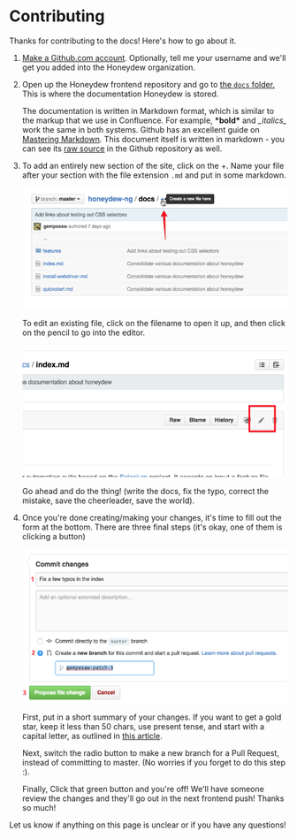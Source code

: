 # Contributing

Thanks for contributing to the docs! Here's how to go about it.

1.  [Make a Github.com account][join]. Optionally, tell me your
    username and we'll get you added into the Honeydew organization.

2.  Open up the Honeydew frontend repository and go to
    [the `docs` folder.][docs] This is where the documentation
    Honeydew is stored.

    The documentation is written in Markdown format, which is similar
    to the markup that we use in Confluence. For example, **\*bold\***
    and _\_italics\__ work the same in both systems. Github has an
    excellent guide on [Mastering Markdown][mdbasic2]. This document
    itself is written in markdown - you can see its [raw source][raw]
    in the Github repository as well.

3.  To add an entirely new section of the site, click on the +.  Name
    your file after your section with the file extension `.md` and put
    in some markdown.

    ![create new file](create-new-file.png)

    To edit an existing file, click on the filename to open it up, and
    then click on the pencil to go into the editor.

    ![edit an existing file](edit-file.png)

    Go ahead and do the thing! (write the docs, fix the typo, correct
    the mistake, save the cheerleader, save the world).

4.  Once you're done creating/making your changes, it's time to fill
    out the form at the bottom. There are three final steps (it's
    okay, one of them is clicking a button)

    ![propose file change](propose-file-change.png)

    First, put in a short summary of your changes. If you want to get
    a gold star, keep it less than 50 chars, use present tense, and
    start with a capital letter, as outlined in
    [this article][commitrules].

    Next, switch the radio button to make a new branch for a Pull
    Request, instead of committing to master. (No worries if you
    forget to do this step :).

    Finally, Click that green button and you're off! We'll have someone review
    the changes and they'll go out in the next frontend push! Thanks
    so much!

Let us know if anything on this page is unclear or if you have any
questions!

[join]: https://github.com/join
[docs]: https://github.com/honeydew-sc/honeydew-ng/tree/master/docs
[mdbasic1]: https://help.github.com/articles/markdown-basics/
[mdbasic2]: https://guides.github.com/features/mastering-markdown/
[raw]: https://raw.githubusercontent.com/honeydew-sc/honeydew-ng/master/docs/contributing.md
[commitrules]: http://tbaggery.com/2008/04/19/a-note-about-git-commit-messages.html
